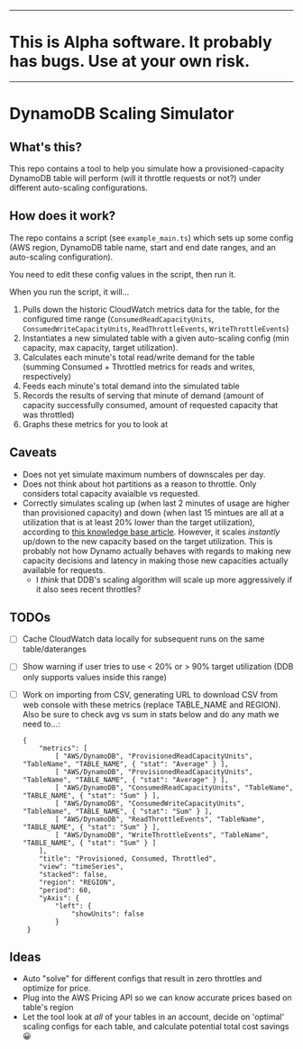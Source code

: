 
--------
# This is Alpha software. It probably has bugs. Use at your own risk.
--------

# DynamoDB Scaling Simulator

## What's this?
This repo contains a tool to help you simulate how a provisioned-capacity DynamoDB table will perform (will it throttle requests or not?) under different auto-scaling configurations.

## How does it work?
The repo contains a script (see `example_main.ts`) which sets up some config (AWS region, DynamoDB table name, start and end date ranges, and an auto-scaling configuration). 

You need to edit these config values in the script, then run it.

When you run the script, it will...
1. Pulls down the historic CloudWatch metrics data for the table, for the configured time range (`ConsumedReadCapacityUnits`, `ConsumedWriteCapacityUnits`, `ReadThrottleEvents`,  `WriteThrottleEvents`)
2. Instantiates a new simulated table with a given auto-scaling config (min capacity, max capacity, target utilization).
3. Calculates each minute's total read/write demand for the table (summing Consumed + Throttled metrics for reads and writes, respectively)
4. Feeds each minute's total demand into the simulated table
5. Records the results of serving that minute of demand (amount of capacity successfully consumed, amount of requested capacity that was throttled)
6. Graphs these metrics for you to look at


## Caveats
- Does not yet simulate maximum numbers of downscales per day.
- Does not think about hot partitions as a reason to throttle. Only considers total capacity avaialble vs requested.
- Correctly simulates scaling up (when last 2 minutes of usage are higher than provisioned capacity) and down (when last 15 mintues are all at a utilization that is at least 20% lower than the target utilization), according to [this knowledge base article](https://aws.amazon.com/premiumsupport/knowledge-center/dynamodb-auto-scaling/). However, it scales _instantly_ up/down to the new capacity based on the target utilization. This is probably not how Dynamo actually behaves with regards to making new capacity decisions and latency in making those new capacities actually available for requests.
  - I _think_ that DDB's scaling algorithm will scale up more aggressively if it also sees recent throttles?

## TODOs
- [ ] Cache CloudWatch data locally for subsequent runs on the same table/dateranges

- [ ] Show warning if user tries to use < 20% or > 90% target utilization (DDB only supports values inside this range)

- [ ] Work on importing from CSV, generating URL to download CSV from web console with these metrics (replace TABLE_NAME and REGION). Also be sure to check avg vs sum in stats below and do any math we need to...:

    ```
    {
        "metrics": [
            [ "AWS/DynamoDB", "ProvisionedReadCapacityUnits", "TableName", "TABLE_NAME", { "stat": "Average" } ],
            [ "AWS/DynamoDB", "ProvisionedReadCapacityUnits", "TableName", "TABLE_NAME", { "stat": "Average" } ],
            [ "AWS/DynamoDB", "ConsumedReadCapacityUnits", "TableName", "TABLE_NAME", { "stat": "Sum" } ],
            [ "AWS/DynamoDB", "ConsumedWriteCapacityUnits", "TableName", "TABLE_NAME", { "stat": "Sum" } ],
            [ "AWS/DynamoDB", "ReadThrottleEvents", "TableName", "TABLE_NAME", { "stat": "Sum" } ],
            [ "AWS/DynamoDB", "WriteThrottleEvents", "TableName", "TABLE_NAME", { "stat": "Sum" } ]
        ],
        "title": "Provisioned, Consumed, Throttled",
        "view": "timeSeries",
        "stacked": false,
        "region": "REGION",
        "period": 60,
        "yAxis": {
            "left": {
                "showUnits": false
            }
     }
    ```

## Ideas
- Auto "solve" for different configs that result in zero throttles and optimize for price.
- Plug into the AWS Pricing API so we can know accurate prices based on table's region
- Let the tool look at _all_ of your tables in an account, decide on 'optimal' scaling configs for each table, and calculate potential total cost savings 😀